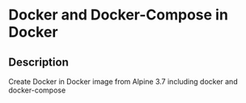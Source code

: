 # Docker and Docker-Compose in Docker

## Description

Create Docker in Docker image from Alpine 3.7 including docker and docker-compose
